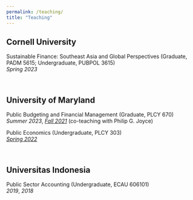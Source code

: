 ```yaml
---
permalink: /teaching/
title: "Teaching"
---
```


Cornell University
---
Sustainable Finance: Southeast Asia and Global Perspectives (Graduate, PADM 5615; Undergraduate, PUBPOL 3615) <br> 
_Spring 2023_

<br />

University of Maryland
---
Public Budgeting and Financial Management (Graduate, PLCY 670) <br> 
_Summer 2023_, [_Fall 2021_](https://docs.google.com/gview?embedded=true&url=https://asuryoprabowo.github.io/files/PLCY670_2021_Joyce_SuryoPrabowo.pdf) (co-teaching with Philip G. Joyce)

Public Economics (Undergraduate, PLCY 303) <br> 
[_Spring 2022_](https://docs.google.com/gview?embedded=true&url=https://asuryoprabowo.github.io/files/PLCY303_2022_SuryoPrabowo.pdf)

<br />

Universitas Indonesia
---
Public Sector Accounting (Undergraduate, ECAU 606101) <br>
_2019_, _2018_
